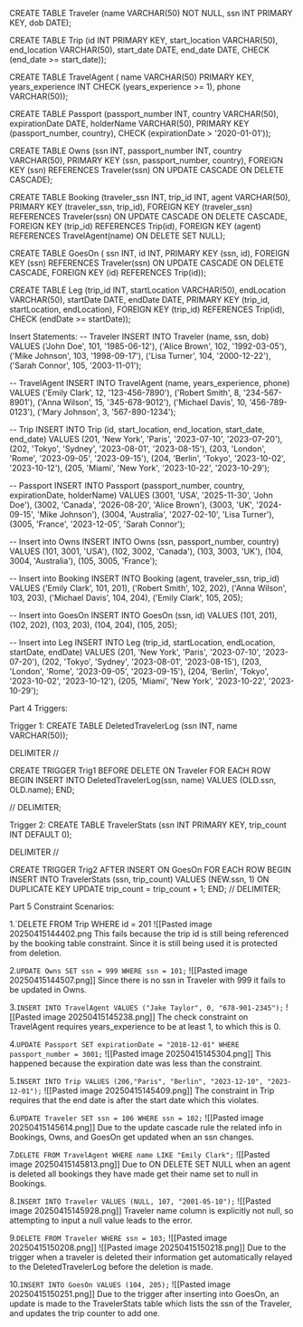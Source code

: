 
CREATE TABLE Traveler (name VARCHAR(50) NOT NULL, ssn INT PRIMARY KEY, dob DATE);

CREATE TABLE Trip (id INT PRIMARY KEY, start_location VARCHAR(50), end_location VARCHAR(50), start_date DATE, end_date DATE, CHECK (end_date >= start_date));

CREATE TABLE TravelAgent ( name VARCHAR(50) PRIMARY KEY, years_experience INT CHECK (years_experience >= 1), phone VARCHAR(50));


CREATE TABLE Passport (passport_number INT, country VARCHAR(50), expirationDate DATE, holderName VARCHAR(50), PRIMARY KEY (passport_number, country), CHECK (expirationDate > '2020-01-01'));


CREATE TABLE Owns (ssn INT, passport_number INT, country VARCHAR(50), PRIMARY KEY (ssn, passport_number, country), FOREIGN KEY (ssn) REFERENCES Traveler(ssn) ON UPDATE CASCADE ON DELETE CASCADE);


CREATE TABLE Booking (traveler_ssn INT, trip_id INT, agent VARCHAR(50), PRIMARY KEY (traveler_ssn, trip_id), FOREIGN KEY (traveler_ssn) REFERENCES Traveler(ssn) ON UPDATE CASCADE ON DELETE CASCADE, FOREIGN KEY (trip_id) REFERENCES Trip(id), FOREIGN KEY (agent) REFERENCES TravelAgent(name) ON DELETE SET NULL);


CREATE TABLE GoesOn ( ssn INT, id INT, PRIMARY KEY (ssn, id), FOREIGN KEY (ssn) REFERENCES Traveler(ssn)  ON UPDATE CASCADE  ON DELETE CASCADE, FOREIGN KEY (id) REFERENCES Trip(id));


CREATE TABLE Leg (trip_id INT, startLocation VARCHAR(50), endLocation VARCHAR(50), startDate DATE, endDate DATE, PRIMARY KEY (trip_id, startLocation, endLocation), FOREIGN KEY (trip_id) REFERENCES Trip(id), CHECK (endDate >= startDate));


Insert Statements:
-- Traveler
INSERT INTO Traveler (name, ssn, dob) VALUES
('John Doe', 101, '1985-06-12'),
('Alice Brown', 102, '1992-03-05'),
('Mike Johnson', 103, '1998-09-17'),
('Lisa Turner', 104, '2000-12-22'),
('Sarah Connor', 105, '2003-11-01');

-- TravelAgent
INSERT INTO TravelAgent (name, years_experience, phone) VALUES
('Emily Clark', 12, '123-456-7890'),
('Robert Smith', 8, '234-567-8901'),
('Anna Wilson', 15, '345-678-9012'),
('Michael Davis', 10, '456-789-0123'),
('Mary Johnson', 3, '567-890-1234');

-- Trip
INSERT INTO Trip (id, start_location, end_location, start_date, end_date) VALUES
(201, 'New York', 'Paris', '2023-07-10', '2023-07-20'),
(202, 'Tokyo', 'Sydney', '2023-08-01', '2023-08-15'),
(203, 'London', 'Rome', '2023-09-05', '2023-09-15'),
(204, 'Berlin', 'Tokyo', '2023-10-02', '2023-10-12'),
(205, 'Miami', 'New York', '2023-10-22', '2023-10-29');

-- Passport
INSERT INTO Passport (passport_number, country, expirationDate, holderName) VALUES
(3001, 'USA', '2025-11-30', 'John Doe'),
(3002, 'Canada', '2026-08-20', 'Alice Brown'),
(3003, 'UK', '2024-09-15', 'Mike Johnson'),
(3004, 'Australia', '2027-02-10', 'Lisa Turner'),
(3005, 'France', '2023-12-05', 'Sarah Connor');

-- Insert into Owns
INSERT INTO Owns (ssn, passport_number, country) VALUES
(101, 3001, 'USA'),
(102, 3002, 'Canada'),
(103, 3003, 'UK'),
(104, 3004, 'Australia'),
(105, 3005, 'France');

-- Insert into Booking
INSERT INTO Booking (agent, traveler_ssn, trip_id) VALUES
('Emily Clark', 101, 201),
('Robert Smith', 102, 202),
('Anna Wilson', 103, 203),
('Michael Davis', 104, 204),
('Emily Clark', 105, 205);

-- Insert into GoesOn
INSERT INTO GoesOn (ssn, id) VALUES
(101, 201),
(102, 202),
(103, 203),
(104, 204),
(105, 205);

-- Insert into Leg
INSERT INTO Leg (trip_id, startLocation, endLocation, startDate, endDate) VALUES
(201, 'New York', 'Paris', '2023-07-10', '2023-07-20'),
(202, 'Tokyo', 'Sydney', '2023-08-01', '2023-08-15'),
(203, 'London', 'Rome', '2023-09-05', '2023-09-15'),
(204, 'Berlin', 'Tokyo', '2023-10-02', '2023-10-12'),
(205, 'Miami', 'New York', '2023-10-22', '2023-10-29');

Part 4 Triggers:


Trigger 1:
CREATE TABLE DeletedTravelerLog (ssn INT, name VARCHAR(50));


DELIMITER //

CREATE TRIGGER Trig1
BEFORE DELETE  ON Traveler
FOR EACH ROW
BEGIN
INSERT INTO DeletedTravelerLog(ssn, name) VALUES (OLD.ssn, OLD.name);
END;

// DELIMITER;

Trigger 2:
CREATE TABLE TravelerStats (ssn INT PRIMARY KEY, trip_count INT DEFAULT 0);

DELIMITER //

CREATE TRIGGER Trig2
AFTER INSERT ON GoesOn
FOR EACH ROW
BEGIN
INSERT INTO TravelerStats (ssn, trip_count) VALUES (NEW.ssn, 1) ON DUPLICATE KEY UPDATE trip_count = trip_count + 1;
END;
// DELIMITER;

Part 5 Constraint Scenarios:

1.`DELETE FROM Trip WHERE id = 201
![[Pasted image 20250415144402.png
This fails because the trip id is still being referenced by the booking table constraint. Since it is still being used it is protected from deletion.

2.`UPDATE Owns SET ssn = 999 WHERE ssn = 101;`
![[Pasted image 20250415144507.png]]
Since there is no ssn in Traveler with 999 it fails to be updated in Owns.

3.`INSERT INTO TravelAgent VALUES ("Jake Taylor", 0, "678-901-2345");`
![[Pasted image 20250415145238.png]]
The check constraint on TravelAgent requires years_experience to be at least 1, to which this is 0.

4.`UPDATE Passport SET expirationDate = "2018-12-01" WHERE passport_number = 3001;`
![[Pasted image 20250415145304.png]]
This happened because the expiration date was less than the constraint.

5.`INSERT INTO Trip VALUES (206,"Paris", "Berlin", "2023-12-10", "2023-12-01");`
![[Pasted image 20250415145409.png]]
The constraint in Trip requires that the end date is after the start date which this violates.

6.`UPDATE Traveler SET ssn = 106 WHERE ssn = 102;`
![[Pasted image 20250415145614.png]]
Due to the update cascade rule the related info in Bookings, Owns, and GoesOn get updated when an ssn changes.

7.`DELETE FROM TravelAgent WHERE name LIKE "Emily Clark";`
![[Pasted image 20250415145813.png]]
Due to ON DELETE SET NULL when an agent is deleted all bookings they have made get their name set to null in Bookings.

8.`INSERT INTO Traveler VALUES (NULL, 107, "2001-05-10");`
![[Pasted image 20250415145928.png]]
Traveler name column is explicitly not null, so attempting to input a null value leads to the error.

9.`DELETE FROM Traveler WHERE ssn = 103;`
![[Pasted image 20250415150208.png]]
![[Pasted image 20250415150218.png]]
Due to the trigger when a traveler is deleted their information get automatically relayed to the DeletedTravelerLog before the deletion is made.


10.`INSERT INTO GoesOn VALUES (104, 205);`
![[Pasted image 20250415150251.png]]
Due to the trigger after inserting into GoesOn, an update is made to the TravelerStats table which lists the ssn of the Traveler, and updates the trip counter to add one.